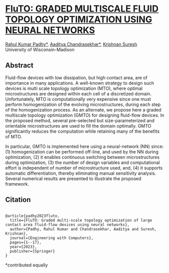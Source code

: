 # [FluTO: GRADED MULTISCALE FLUID TOPOLOGY OPTIMIZATION USING NEURAL NETWORKS](https://sites.google.com/view/rahulkp/fluto)

[Rahul Kumar Padhy*](https://sites.google.com/view/rahulkp/home), [Aaditya Chandrasekhar*](https://aadityacs.github.io/), [Krishnan Suresh](https://directory.engr.wisc.edu/me/faculty/suresh_krishnan)  
University of Wisconsin-Madison


## Abstract

Fluid-flow devices with low dissipation, but high contact area, are of importance in many applications. A well-known strategy to design such devices is multi scale topology optimization (MTO), where optimal microstructures are designed within each cell of a discretized domain. Unfortunately, MTO is computationally very expensive since one must perform homogenization of the evolving microstructures, during each step of the homogenization process. As an alternate, we propose here a
graded multiscale topology optimization (GMTO) for designing fluid-flow devices. In the proposed method, several pre-selected but size-parameterized and orientable microstructures are used to fill the domain optimally. GMTO significantly reduces the computation while retaining many of the benefits of MTO.


In particular, GMTO is implemented here using a neural-network (NN) since: (1) homogenization can be performed off-line, and used by the NN during optimization, (2) it enables continuous switching between microstructures during optimization, (3) the number of design variables and computational effort is independent of number of microstructure used, and, (4) it supports automatic differentiation, thereby eliminating manual sensitivity analysis. Several numerical results are presented to illustrate the proposed framework.

## Citation

```

@article{padhy2023fluto,
  title={FluTO: Graded multi-scale topology optimization of large contact area fluid-flow devices using neural networks},
  author={Padhy, Rahul Kumar and Chandrasekhar, Aaditya and Suresh, Krishnan},
  journal={Engineering with Computers},
  pages={1--17},
  year={2023},
  publisher={Springer}
}
```

*contributed equally
